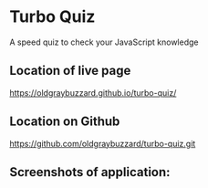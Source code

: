 # Turbo Quiz
A speed quiz to check your JavaScript knowledge

## Location of live page
https://oldgraybuzzard.github.io/turbo-quiz/

## Location on Github
https://github.com/oldgraybuzzard/turbo-quiz.git

## Screenshots of application:



